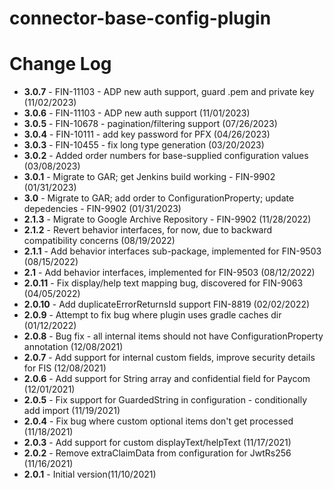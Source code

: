 # connector-base-config-plugin

# Change Log
+ **3.0.7** - FIN-11103 - ADP new auth support, guard .pem and private key (11/02/2023)
+ **3.0.6** - FIN-11103 - ADP new auth support (11/01/2023)
+ **3.0.5** - FIN-10678 - pagination/filtering support (07/26/2023)
+ **3.0.4** - FIN-10111 - add key password for PFX (04/26/2023)
+ **3.0.3** - FIN-10455 - fix long type generation (03/20/2023)
+ **3.0.2** - Added order numbers for base-supplied configuration values (03/08/2023)
+ **3.0.1** - Migrate to GAR; get Jenkins build working  - FIN-9902 (01/31/2023)
+ **3.0** - Migrate to GAR; add order to ConfigurationProperty; update depedencies  - FIN-9902 (01/31/2023)
+ **2.1.3** - Migrate to Google Archive Repository - FIN-9902 (11/28/2022)
+ **2.1.2** - Revert behavior interfaces, for now, due to backward compatibility concerns (08/19/2022)
+ **2.1.1** - Add behavior interfaces sub-package, implemented for FIN-9503 (08/15/2022)
+ **2.1** - Add behavior interfaces, implemented for FIN-9503 (08/12/2022)
+ **2.0.11** - Fix display/help text mapping bug, discovered for FIN-9063 (04/05/2022)
+ **2.0.10** - Add duplicateErrorReturnsId support FIN-8819 (02/02/2022)
+ **2.0.9** - Attempt to fix bug where plugin uses gradle caches dir (01/12/2022)
+ **2.0.8** - Bug fix - all internal items should not have ConfigurationProperty annotation (12/08/2021)
+ **2.0.7** - Add support for internal custom fields, improve security details for FIS (12/08/2021)
+ **2.0.6** - Add support for String array and confidential field for Paycom (12/01/2021)
+ **2.0.5** - Fix support for GuardedString in configuration - conditionally add import (11/19/2021)
+ **2.0.4** - Fix bug where custom optional items don't get processed (11/18/2021)
+ **2.0.3** - Add support for custom displayText/helpText (11/17/2021)
+ **2.0.2** - Remove extraClaimData from configuration for JwtRs256 (11/16/2021)
+ **2.0.1** - Initial version(11/10/2021)  